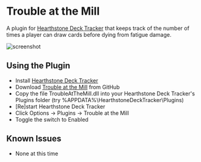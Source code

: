 # Trouble at the Mill

A plugin for [Hearthstone Deck Tracker](https://hsdecktracker.net/) that keeps track of the number of times a player can draw cards before dying from fatigue damage.

![screenshot](https://i.imgur.com/C1d35hC.png)

## Using the Plugin
- Install [Hearthstone Deck Tracker](https://hsdecktracker.net/)
- Download [Trouble at the Mill](https://github.com/realchriscasey/TroubleAtTheMill/releases) from GitHub
- Copy the file TroubleAtTheMill.dll into your Hearthstone Deck Tracker's Plugins folder (try %APPDATA%\HearthstoneDeckTracker\Plugins)
- [Re]start Hearthstone Deck Tracker
- Click Options -> Plugins -> Trouble at the Mill
- Toggle the switch to Enabled

## Known Issues
- None at this time

